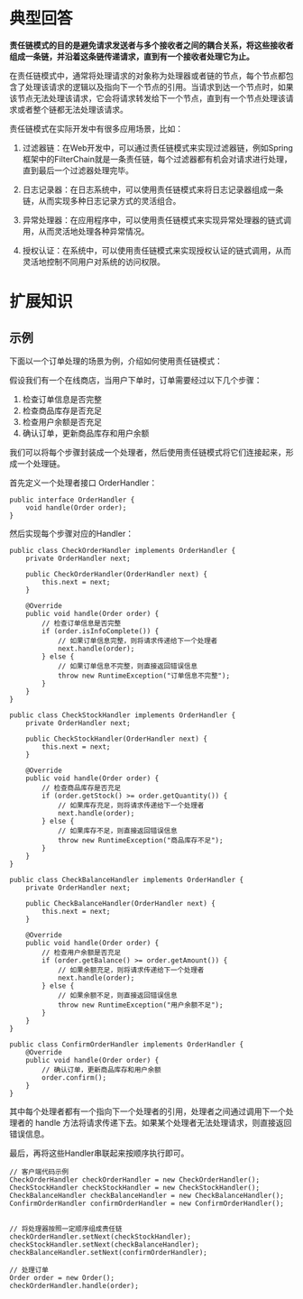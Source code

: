 # 典型回答


**责任链模式的目的是避免请求发送者与多个接收者之间的耦合关系，将这些接收者组成一条链，并沿着这条链传递请求，直到有一个接收者处理它为止。**



在责任链模式中，通常将处理请求的对象称为处理器或者链的节点，每个节点都包含了处理该请求的逻辑以及指向下一个节点的引用。当请求到达一个节点时，如果该节点无法处理该请求，它会将请求转发给下一个节点，直到有一个节点处理该请求或者整个链都无法处理该请求。



责任链模式在实际开发中有很多应用场景，比如：

1. 过滤器链：在Web开发中，可以通过责任链模式来实现过滤器链，例如Spring框架中的FilterChain就是一条责任链，每个过滤器都有机会对请求进行处理，直到最后一个过滤器处理完毕。



2. 日志记录器：在日志系统中，可以使用责任链模式来将日志记录器组成一条链，从而实现多种日志记录方式的灵活组合。



3. 异常处理器：在应用程序中，可以使用责任链模式来实现异常处理器的链式调用，从而灵活地处理各种异常情况。



4. 授权认证：在系统中，可以使用责任链模式来实现授权认证的链式调用，从而灵活地控制不同用户对系统的访问权限。



# 扩展知识


## 示例


下面以一个订单处理的场景为例，介绍如何使用责任链模式：

假设我们有一个在线商店，当用户下单时，订单需要经过以下几个步骤：

1. 检查订单信息是否完整
2. 检查商品库存是否充足
3. 检查用户余额是否充足
4. 确认订单，更新商品库存和用户余额

我们可以将每个步骤封装成一个处理者，然后使用责任链模式将它们连接起来，形成一个处理链。

首先定义一个处理者接口 OrderHandler：



```plain
public interface OrderHandler {
    void handle(Order order);
}

```



然后实现每个步骤对应的Handler：



```plain
public class CheckOrderHandler implements OrderHandler {
    private OrderHandler next;

    public CheckOrderHandler(OrderHandler next) {
        this.next = next;
    }

    @Override
    public void handle(Order order) {
        // 检查订单信息是否完整
        if (order.isInfoComplete()) {
            // 如果订单信息完整，则将请求传递给下一个处理者
            next.handle(order);
        } else {
            // 如果订单信息不完整，则直接返回错误信息
            throw new RuntimeException("订单信息不完整");
        }
    }
}

public class CheckStockHandler implements OrderHandler {
    private OrderHandler next;

    public CheckStockHandler(OrderHandler next) {
        this.next = next;
    }

    @Override
    public void handle(Order order) {
        // 检查商品库存是否充足
        if (order.getStock() >= order.getQuantity()) {
            // 如果库存充足，则将请求传递给下一个处理者
            next.handle(order);
        } else {
            // 如果库存不足，则直接返回错误信息
            throw new RuntimeException("商品库存不足");
        }
    }
}

public class CheckBalanceHandler implements OrderHandler {
    private OrderHandler next;

    public CheckBalanceHandler(OrderHandler next) {
        this.next = next;
    }

    @Override
    public void handle(Order order) {
        // 检查用户余额是否充足
        if (order.getBalance() >= order.getAmount()) {
            // 如果余额充足，则将请求传递给下一个处理者
            next.handle(order);
        } else {
            // 如果余额不足，则直接返回错误信息
            throw new RuntimeException("用户余额不足");
        }
    }
}

public class ConfirmOrderHandler implements OrderHandler {
    @Override
    public void handle(Order order) {
        // 确认订单，更新商品库存和用户余额
        order.confirm();
    }
}

```



其中每个处理者都有一个指向下一个处理者的引用，处理者之间通过调用下一个处理者的 handle 方法将请求传递下去。如果某个处理者无法处理请求，则直接返回错误信息。



最后，再将这些Handler串联起来按顺序执行即可。



```plain
// 客户端代码示例
CheckOrderHandler checkOrderHandler = new CheckOrderHandler();
CheckStockHandler checkStockHandler = new CheckStockHandler();
CheckBalanceHandler checkBalanceHandler = new CheckBalanceHandler();
ConfirmOrderHandler confirmOrderHandler = new ConfirmOrderHandler();


// 将处理器按照一定顺序组成责任链
checkOrderHandler.setNext(checkStockHandler);
checkStockHandler.setNext(checkBalanceHandler);
checkBalanceHandler.setNext(confirmOrderHandler);

// 处理订单
Order order = new Order();
checkOrderHandler.handle(order);
```

